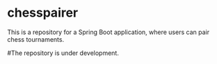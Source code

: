 # chesspairer
This is a repository for a Spring Boot application, where users can pair chess tournaments.

#The repository is under development.

